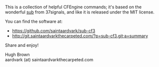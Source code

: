 This is a collection of helpful CFEngine commands; it's based on the
wonderful [sub][1] from 37signals, and like it is released under the
MIT license.

You can find the software at:

* https://github.com/saintaardvark/sub-cf3
* http://git.saintaardvarkthecarpeted.com/?p=sub-cf3.git;a=summary

Share and enjoy!

Hugh Brown  
aardvark (at) saintaardvarkthecarpeted.com  

[1]: https://github.com/37signals/sub
